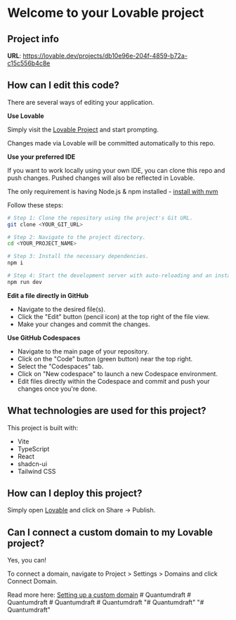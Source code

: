 # Welcome to your Lovable project

## Project info

**URL**: https://lovable.dev/projects/db10e96e-204f-4859-b72a-c15c556b4c8e

## How can I edit this code?

There are several ways of editing your application.

**Use Lovable**

Simply visit the [Lovable Project](https://lovable.dev/projects/db10e96e-204f-4859-b72a-c15c556b4c8e) and start prompting.

Changes made via Lovable will be committed automatically to this repo.

**Use your preferred IDE**

If you want to work locally using your own IDE, you can clone this repo and push changes. Pushed changes will also be reflected in Lovable.

The only requirement is having Node.js & npm installed - [install with nvm](https://github.com/nvm-sh/nvm#installing-and-updating)

Follow these steps:

```sh
# Step 1: Clone the repository using the project's Git URL.
git clone <YOUR_GIT_URL>

# Step 2: Navigate to the project directory.
cd <YOUR_PROJECT_NAME>

# Step 3: Install the necessary dependencies.
npm i

# Step 4: Start the development server with auto-reloading and an instant preview.
npm run dev
```

**Edit a file directly in GitHub**

- Navigate to the desired file(s).
- Click the "Edit" button (pencil icon) at the top right of the file view.
- Make your changes and commit the changes.

**Use GitHub Codespaces**

- Navigate to the main page of your repository.
- Click on the "Code" button (green button) near the top right.
- Select the "Codespaces" tab.
- Click on "New codespace" to launch a new Codespace environment.
- Edit files directly within the Codespace and commit and push your changes once you're done.

## What technologies are used for this project?

This project is built with:

- Vite
- TypeScript
- React
- shadcn-ui
- Tailwind CSS

## How can I deploy this project?

Simply open [Lovable](https://lovable.dev/projects/db10e96e-204f-4859-b72a-c15c556b4c8e) and click on Share -> Publish.

## Can I connect a custom domain to my Lovable project?

Yes, you can!

To connect a domain, navigate to Project > Settings > Domains and click Connect Domain.

Read more here: [Setting up a custom domain](https://docs.lovable.dev/features/custom-domain#custom-domain)
#   Q u a n t u m d r a f t  
 #   Q u a n t u m d r a f t  
 #   Q u a n t u m d r a f t  
 #   Q u a n t u m d r a f t  
 "# Quantumdraft" 
"# Quantumdraft" 
